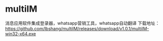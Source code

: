 # multiIM
消息应用软件集成登录器，whatsapp营销工具，whatsapp自动翻译
下载地址：https://github.com/lbshang/multiIM/releases/download/v1.0.1/multiIM-win32-x64.exe
